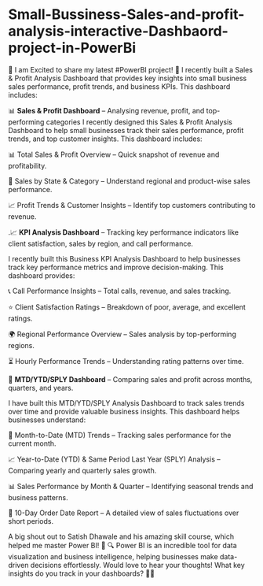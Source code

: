 # Small-Bussiness-Sales-and-profit-analysis-interactive-Dashbaord-project-in-PowerBi

🚀 I am Excited to share my latest #PowerBI project! 🎉
I recently built a Sales & Profit Analysis Dashboard that provides key insights into small business sales performance, profit trends, and business KPIs. This dashboard includes:

📊 **Sales & Profit Dashboard** – Analysing revenue, profit, and top-performing categories
I recently designed this Sales & Profit Analysis Dashboard to help small businesses track their sales performance, profit trends, and top customer insights. This dashboard includes:

📊 Total Sales & Profit Overview – Quick snapshot of revenue and profitability.

📍 Sales by State & Category – Understand regional and product-wise sales performance.

📈 Profit Trends & Customer Insights – Identify top customers contributing to revenue.

.📈 **KPI Analysis Dashboard** – Tracking key performance indicators like client satisfaction, sales by region, and call performance.

I recently built this Business KPI Analysis Dashboard to help businesses track key performance metrics and improve decision-making. This dashboard provides:

📞 Call Performance Insights – Total calls, revenue, and sales tracking.

⭐ Client Satisfaction Ratings – Breakdown of poor, average, and excellent ratings.

🌍 Regional Performance Overview – Sales analysis by top-performing regions.

⏳ Hourly Performance Trends – Understanding rating patterns over time.

📅 **MTD/YTD/SPLY Dashboard** – Comparing sales and profit across months, quarters, and years.

I have built this MTD/YTD/SPLY Analysis Dashboard to track sales trends over time and provide valuable business insights. This dashboard helps businesses understand:

📅 Month-to-Date (MTD) Trends – Tracking sales performance for the current month.

📈 Year-to-Date (YTD) & Same Period Last Year (SPLY) Analysis – Comparing yearly and quarterly sales growth.

📊 Sales Performance by Month & Quarter – Identifying seasonal trends and business patterns.

📌 10-Day Order Date Report – A detailed view of sales fluctuations over short periods.

A big shout out to Satish Dhawale and his amazing skill course, which helped me master Power BI! 🙌
🔍 Power BI is an incredible tool for data visualization and business intelligence, helping businesses make data-driven decisions effortlessly.
Would love to hear your thoughts! What key insights do you track in your dashboards? 🤔💡
